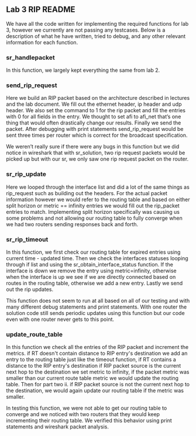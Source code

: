 ## Lab 3 RIP README

We have all the code written for implementing the required functions for lab 3, however we currently are not passing any testcases. Below is a description of what he have written, tried to debug, and any other relevant information for each function.

### sr_handlepacket

In this function, we largely kept everything the same from lab 2. 

### send_rip_request

Here we build an RIP packet based on the architecture described in lectures and the lab document. We fill out the ethernet header, ip header and udp header. We also set the command to 1 for the rip packet and fill the entries with 0 for all fields in the entry. We thought to set afi to afi_net that’s one thing that would often drastically change our results. Finally we send the packet. After debugging with print statements send_rip_request would be sent three times per router which is correct for the broadcast specification. 

We weren’t really sure if there were any bugs in this function but we did notice in wireshark that with sr_solution, two rip request packets would be picked up but with our sr, we only saw one rip request packet on the router.

### sr_rip_update

Here we looped through the interface list and did a lot of the same things as rip_request such as building out the headers. For the actual packet information however we would refer to the routing table and based on either split horizon or metric == infinity entries we would fill out the rip_packet entries to match. Implementing split horizon specifically was causing us some problems and not allowing our routing table to fully converge when we had two routers sending responses back and forth. 

### sr_rip_timeout

In this function, we first check our routing table for expired entries using current time - updated time. Then we check the interfaces statuses looping through if list and using the sr_obtain_interface_status function. If the interface is down we remove the entry using metric=infinity, otherwise when the interface is up we see if we are directly connected based on routes in the routing table, otherwise we add a new entry. Lastly we send out the rip updates.

This function does not seem to run at all based on all of our testing and with many different debug statements and print statements. With one router the solution code still sends periodic updates using this function but our code even with one router never gets to this point.

### update_route_table

In this function we check all the entries of the RIP packet and increment the metrics. if RT doesn't contain distance to RIP entry's destination we add an entry to the routing table just like the timeout function, if RT contains a distance to the RIP entry's destination if RIP packet source is the current next hop to the destination we set metric to infinity, if the packet metric was smaller than our current route table metric we would update the routing table. Then for part two  ii. if RIP packet source is not the current next hop to the destination, we would again update our routing table if the metric was smaller. 

In testing this function, we were not able to get our routing table to converge and we noticed with two routers that they would keep incrementing their routing table. We verified this behavior using print statements and wireshark packet analysis.


